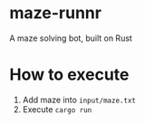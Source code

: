 # maze-runnr
A maze solving bot, built on Rust

# How to execute
1. Add maze into ``` input/maze.txt ```
2. Execute ``` cargo run ```